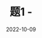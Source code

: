 ---
title: '题1 - '
date: '2022-10-09'
thumbnail: 'javascript/index.png'
type: 'interview-javascript'
---